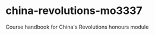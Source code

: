 china-revolutions-mo3337
========================

Course handbook for China's Revolutions honours module
